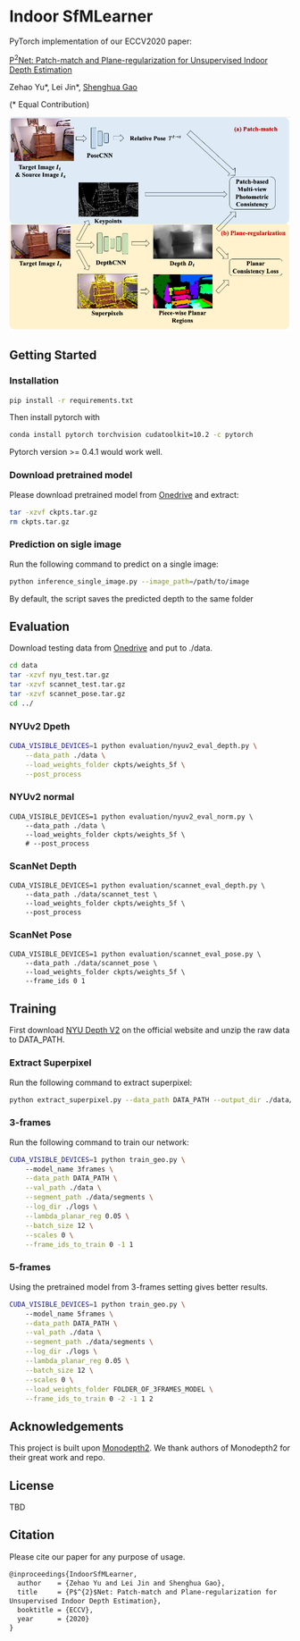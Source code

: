 # Indoor SfMLearner

PyTorch implementation of our ECCV2020 paper:

[P<sup>2</sup>Net: Patch-match and Plane-regularization for Unsupervised Indoor Depth Estimation](https://arxiv.org/pdf/2007.07696.pdf)

Zehao Yu\*,
Lei Jin\*,
[Shenghua Gao](http://sist.shanghaitech.edu.cn/sist_en/2018/0820/c3846a31775/page.htm)

(\* Equal Contribution)

<img src="asserts/pipeline.png" width="800">

## Getting Started

### Installation
```bash
pip install -r requirements.txt
```
Then install pytorch with
```bash
conda install pytorch torchvision cudatoolkit=10.2 -c pytorch
```
Pytorch version >= 0.4.1 would work well.

### Download pretrained model
Please download pretrained model from [Onedrive](https://onedrive.live.com/?authkey=%21ANXK7icE%2D33VPg0&id=C43E510B25EDDE99%21106&cid=C43E510B25EDDE99) and extract:
```bash
tar -xzvf ckpts.tar.gz 
rm ckpts.tar.gz
```

### Prediction on sigle image                                                                                  
Run the following command to predict on a single image:
```bash
python inference_single_image.py --image_path=/path/to/image
```
By default, the script saves the predicted depth to the same folder

## Evaluation                                                                                                     
Download testing data from [Onedrive](https://onedrive.live.com/?authkey=%21ANXK7icE%2D33VPg0&id=C43E510B25EDDE99%21106&cid=C43E510B25EDDE99) and put to ./data.
```bash
cd data
tar -xzvf nyu_test.tar.gz 
tar -xzvf scannet_test.tar.gz
tar -xzvf scannet_pose.tar.gz
cd ../
```

### NYUv2 Dpeth
```bash
CUDA_VISIBLE_DEVICES=1 python evaluation/nyuv2_eval_depth.py \
    --data_path ./data \
    --load_weights_folder ckpts/weights_5f \
    --post_process  
```

### NYUv2 normal
```base
CUDA_VISIBLE_DEVICES=1 python evaluation/nyuv2_eval_norm.py \
    --data_path ./data \
    --load_weights_folder ckpts/weights_5f \
    # --post_process
```

### ScanNet Depth
```base
CUDA_VISIBLE_DEVICES=1 python evaluation/scannet_eval_depth.py \                                               
    --data_path ./data/scannet_test \
    --load_weights_folder ckpts/weights_5f \
    --post_process
```

### ScanNet Pose
```base
CUDA_VISIBLE_DEVICES=1 python evaluation/scannet_eval_pose.py \
    --data_path ./data/scannet_pose \
    --load_weights_folder ckpts/weights_5f \
    --frame_ids 0 1
```

## Training
First download [NYU Depth V2](https://cs.nyu.edu/~silberman/datasets/nyu_depth_v2.html) on the official website and unzip the raw data to DATA_PATH.

### Extract Superpixel
Run the following command to extract superpixel:
```bash
python extract_superpixel.py --data_path DATA_PATH --output_dir ./data/segments
```

### 3-frames
Run the following command to train our network:
```bash
CUDA_VISIBLE_DEVICES=1 python train_geo.py \                                                                   
    --model_name 3frames \
    --data_path DATA_PATH \
    --val_path ./data \
    --segment_path ./data/segments \
    --log_dir ./logs \
    --lambda_planar_reg 0.05 \
    --batch_size 12 \
    --scales 0 \
    --frame_ids_to_train 0 -1 1
```

### 5-frames
Using the pretrained model from 3-frames setting gives better results.
```bash
CUDA_VISIBLE_DEVICES=1 python train_geo.py \                                                                   
    --model_name 5frames \
    --data_path DATA_PATH \
    --val_path ./data \
    --segment_path ./data/segments \
    --log_dir ./logs \
    --lambda_planar_reg 0.05 \
    --batch_size 12 \
    --scales 0 \
    --load_weights_folder FOLDER_OF_3FRAMES_MODEL \
    --frame_ids_to_train 0 -2 -1 1 2
```

## Acknowledgements
This project is built upon [Monodepth2](https://github.com/nianticlabs/monodepth2). We thank authors of Monodepth2 for their great work and repo.

## License
TBD

## Citation
Please cite our paper for any purpose of usage.
```
@inproceedings{IndoorSfMLearner,
  author    = {Zehao Yu and Lei Jin and Shenghua Gao},
  title     = {P$^{2}$Net: Patch-match and Plane-regularization for Unsupervised Indoor Depth Estimation},
  booktitle = {ECCV},
  year      = {2020}
}
```


